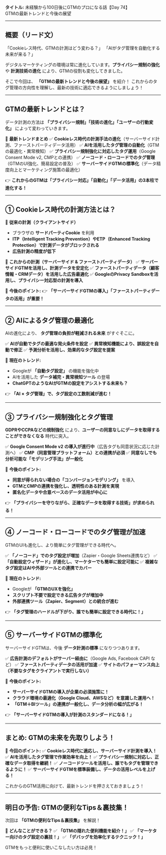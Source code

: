 **タイトル:**
未経験から100日後にGTMのプロになる話【Day 74】\
GTMの最新トレンドと今後の展望

---

## **概要（リード文）**

「Cookieレス時代、GTMの計測はどう変わる？」
「AIがタグ管理を自動化する未来が来る？」

デジタルマーケティングの環境は常に進化しています。**プライバシー規制の強化** や **計測技術の進化** により、GTMの役割も変化してきました。

そこで今回は、 **「GTMの最新トレンドと今後の展望」** を紹介！ これからのタグ管理の方向性を理解し、最新の技術に適応できるようにしましょう！

---

## **GTMの最新トレンドとは？**

データ計測の方法は **「プライバシー規制」「技術の進化」「ユーザーの行動変化」** によって変わっていきます。

📌 **最新トレンドまとめ**
✅ **Cookieレス時代の計測手法の進化**（サーバーサイド計測、ファーストパーティデータ活用）
✅ **AIを活用したタグ管理の自動化**（GTMの最適化・異常検知）
✅ **プライバシー規制強化に対応したタグ運用**（Google Consent Mode v2, CMPとの連携）
✅ **ノーコード・ローコードでのタグ管理**（GTMのUI強化、簡易設定の普及）
✅ **サーバーサイドGTMの標準化**（データ精度向上とマーケティング施策の最適化）

👉 **これからのGTMは「プライバシー対応」「自動化」「データ活用」の3本柱で進化する！**

---

## **① Cookieレス時代の計測方法とは？**

🔹 **従来の計測（クライアントサイド）**
- ブラウザの **サードパーティCookie** を利用
- **ITP（Intelligent Tracking Prevention）やETP（Enhanced Tracking Protection）で計測データがブロックされる**
- **広告計測の精度が低下**

🔹 **これからの計測（サーバーサイド & ファーストパーティデータ）**
✅ **サーバーサイドGTMを活用し、計測データを安定化**
✅ **ファーストパーティデータ（顧客情報・CRMデータ）を活用した広告最適化**
✅ **GoogleのPrivacy Sandboxを活用し、プライバシー対応型の計測を導入**

📌 **今後のポイント:**
👉 **「サーバーサイドGTMの導入」「ファーストパーティデータの活用」が重要！**

---

## **② AIによるタグ管理の最適化**

AIの進化により、 **タグ管理の負担が軽減される未来** がすぐそこに。

✅ **AIが自動でタグの最適な発火条件を設定**
✅ **異常検知機能により、誤設定を自動で修正**
✅ **予測分析を活用し、効果的なタグ設定を提案**

📌 **現在のトレンド:**
- Googleが **「自動タグ設定」** の機能を強化中
- AIを活用した **データ補完・異常検知ツール** の登場
- **ChatGPTのようなAIがGTMの設定をアシストする未来も？**

👉 **「AI × タグ管理」で、タグ設定の工数削減が進む！**

---

## **③ プライバシー規制強化とタグ管理**

**GDPRやCCPAなどの規制強化** により、**ユーザーの同意なしにデータを取得することができなくなる** 時代に突入。

✅ **Google Consent Mode v2 の導入が進行中**（広告タグも同意状況に応じた計測へ）
✅ **CMP（同意管理プラットフォーム）との連携が必須**
✅ **同意なしでも分析可能な「モデリング手法」が一般化**

📌 **今後のポイント:**
- **同意が得られない場合の「コンバージョンモデリング」** を導入
- **GTMとCMPの連携を強化し、透明性のある計測を実現**
- **匿名化データや合意ベースのデータ活用が中心に**

👉 **「プライバシーを守りながら、正確なデータを取得する技術」が求められる！**

---

## **④ ノーコード・ローコードでのタグ管理が加速**

GTMのUIも進化し、より簡単にタグ管理ができる時代へ。

✅ **「ノーコード」でのタグ設定が増加**（Zapier・Google Sheets連携など）
✅ **「自動設定ウィザード」が進化し、マーケターでも簡単に設定可能に**
✅ **複雑なタグ設定はAIや外部ツールとの連携でカバー**

📌 **現在のトレンド:**
- Googleが **「GTMのUXを強化」**
- **スクリプト不要で設定できる広告タグが増加中**
- **外部連携ツール（Zapier、Segment）との統合が進む**

👉 **「タグ管理のハードルが下がり、誰でも簡単に設定できる時代に！」**

---

## **⑤ サーバーサイドGTMの標準化**

サーバーサイドGTMは、今後 **データ計測の標準** になりつつあります。

✅ **広告計測のデフォルトがサーバー経由に**（Google Ads, Facebook CAPI など）
✅ **ファーストパーティデータの活用が加速**
✅ **サイトのパフォーマンス向上（不要なタグをクライアントで実行しない）**

📌 **今後のポイント:**
- **サーバーサイドGTMの導入が企業の必須施策に！**
- **クラウド環境の最適化（Google Cloud、AWSなど）を意識した運用へ！**
- **「GTM＋BIツール」の連携が一般化し、データ分析の幅が広がる！**

👉 **「サーバーサイドGTMの導入が計測のスタンダードになる！」**

---

## **まとめ: GTMの未来を先取りしよう！**

📌 **今回のポイント:**
✅ **Cookieレス時代に適応し、サーバーサイド計測を導入！**
✅ **AIを活用したタグ管理で作業効率を向上！**
✅ **プライバシー規制に対応し、正確なデータ取得を継続！**
✅ **ノーコードツールを活用し、誰でもタグを管理できるように！**
✅ **サーバーサイドGTMを標準装備し、データの活用レベルを上げる！**

これからのGTM活用に向けて、最新トレンドを押さえておきましょう！

---

## **明日の予告: GTMの便利なTips＆裏技集！**

次回は **「GTMの便利なTips＆裏技集」** を解説！

📌 **どんなことができる？**
✅ **「GTMの隠れた便利機能を紹介！」**
✅ **「マーケター向けのタグ設定の裏技！」**
✅ **「デバッグを効率化するテクニック！」**

GTMをもっと便利に使いこなしたい方は必見！